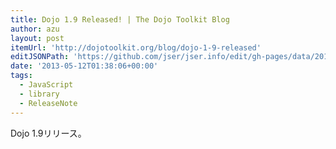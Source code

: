 ```yaml
---
title: Dojo 1.9 Released! | The Dojo Toolkit Blog
author: azu
layout: post
itemUrl: 'http://dojotoolkit.org/blog/dojo-1-9-released'
editJSONPath: 'https://github.com/jser/jser.info/edit/gh-pages/data/2013/05/index.json'
date: '2013-05-12T01:38:06+00:00'
tags:
  - JavaScript
  - library
  - ReleaseNote
---
```

Dojo 1.9リリース。

